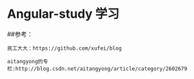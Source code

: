 Angular-study 学习
====


##参考：

    民工大大：https://github.com/xufei/blog
    
    aitangyong的专栏:http://blog.csdn.net/aitangyong/article/category/2602679














